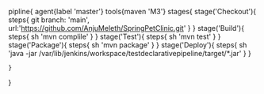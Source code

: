 pipline{
    agent{label 'master'}
    tools{maven 'M3'}
    stages{
        stage('Checkout'){
            steps{
                git branch: 'main', url:'https://github.com/AnjuMeleth/SpringPetClinic.git'
            }
        }
        stage('Build'){
            steps{
                sh 'mvn complile'
            }
        }
        stage('Test'){
            steps{
                sh 'mvn test'
            }
        }
        stage('Package'){
            steps{
                sh 'mvn package'
            }
        }
        stage('Deploy'){
            steps{
                sh 'java -jar /var/lib/jenkins/workspace/testdeclarativepipeline/target/*.jar'
            }
        }
        
        
    }
}

